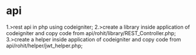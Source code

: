 # api
1.>rest api in php using codeigniter;
2.>create  a library inside application of codeigniter and copy code from api/rohit/library/REST_Controller.php;
3.>create a helper inside application of codeigniter and copy code from api/rohit/helper/jwt_helper.php;
